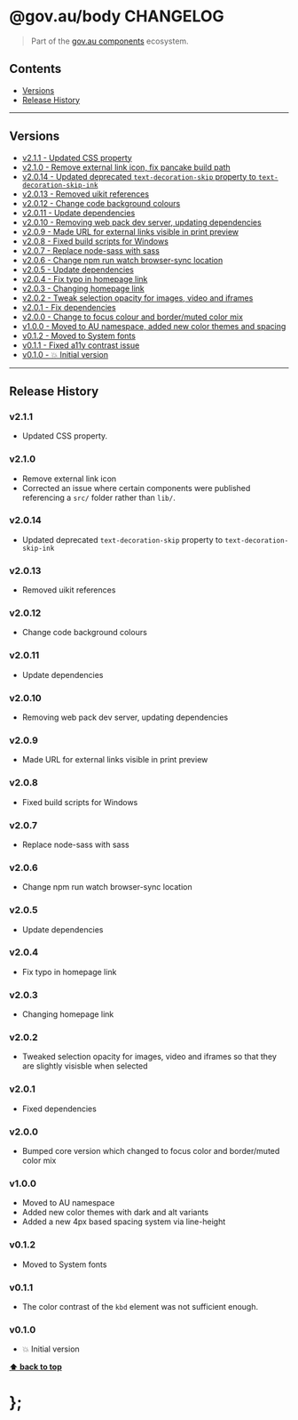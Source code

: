 @gov.au/body CHANGELOG
======================

> Part of the [gov.au components](https://github.com/govau/design-system-components/) ecosystem.


## Contents

* [Versions](#install)
* [Release History](#release-history)


----------------------------------------------------------------------------------------------------------------------------------------------------------------


## Versions

* [v2.1.1 - Updated CSS property](#v211)
* [v2.1.0 - Remove external link icon, fix pancake build path](#v210)
* [v2.0.14 - Updated deprecated `text-decoration-skip` property to `text-decoration-skip-ink`](#v2014)
* [v2.0.13 - Removed uikit references](#v2013)
* [v2.0.12 - Change code background colours](#v2012)
* [v2.0.11 - Update dependencies](#v2011)
* [v2.0.10 - Removing web pack dev server, updating dependencies](#v2010)
* [v2.0.9 - Made URL for external links visible in print preview](#v209)
* [v2.0.8 - Fixed build scripts for Windows](#v208)
* [v2.0.7 - Replace node-sass with sass](#v207)
* [v2.0.6 - Change npm run watch browser-sync location](#v206)
* [v2.0.5 - Update dependencies](#v205)
* [v2.0.4 - Fix typo in homepage link](#v204)
* [v2.0.3 - Changing homepage link](#v203)
* [v2.0.2 - Tweak selection opacity for images, video and iframes](#v202)
* [v2.0.1 - Fix dependencies ](#v201)
* [v2.0.0 - Change to focus colour and border/muted color mix](#v200)
* [v1.0.0 - Moved to AU namespace, added new color themes and spacing](#v100)
* [v0.1.2 - Moved to System fonts](#v012)
* [v0.1.1 - Fixed a11y contrast issue](#v011)
* [v0.1.0 - 💥 Initial version](#v010)


----------------------------------------------------------------------------------------------------------------------------------------------------------------


## Release History

### v2.1.1

- Updated CSS property.


### v2.1.0

- Remove external link icon
- Corrected an issue where certain components were published referencing a `src/` folder rather than `lib/`.


### v2.0.14
- Updated deprecated `text-decoration-skip` property to `text-decoration-skip-ink`


### v2.0.13

- Removed uikit references


### v2.0.12

- Change code background colours


### v2.0.11

- Update dependencies


### v2.0.10

- Removing web pack dev server, updating dependencies


### v2.0.9

- Made URL for external links visible in print preview


### v2.0.8

- Fixed build scripts for Windows


### v2.0.7

- Replace node-sass with sass


### v2.0.6

- Change npm run watch browser-sync location


### v2.0.5

- Update dependencies


### v2.0.4

- Fix typo in homepage link


### v2.0.3

- Changing homepage link


### v2.0.2

- Tweaked selection opacity for images, video and iframes so that they are slightly visisble when selected


### v2.0.1

- Fixed dependencies


### v2.0.0

- Bumped core version which changed to focus color and border/muted color mix


### v1.0.0

- Moved to AU namespace
- Added new color themes with dark and alt variants
- Added a new 4px based spacing system via line-height


### v0.1.2

- Moved to System fonts


### v0.1.1

- The color contrast of the `kbd` element was not sufficient enough.


### v0.1.0

- 💥 Initial version


**[⬆ back to top](#contents)**


# };
